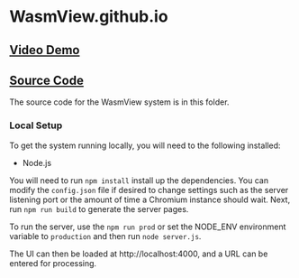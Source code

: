 # WasmView.github.io

## [Video Demo](https://youtu.be/kjKxL7L7zxI)

## [Source Code](https://github.com/wasmview/wasmview.github.io/tree/master/)
The source code for the WasmView system is in this folder.


### Local Setup

To get the system running locally, you will need to the following installed:
* Node.js

You will need to run `npm install` install up the dependencies. You can modify the `config.json` file if desired to change settings such as the server listening port or the amount of time a Chromium instance should wait. Next, run `npm run build` to generate the server pages.

To run the server, use the `npm run prod` or set the NODE_ENV environment variable to `production` and then run `node server.js`.

The UI can then be loaded at http://localhost:4000, and a URL can be entered for processing.